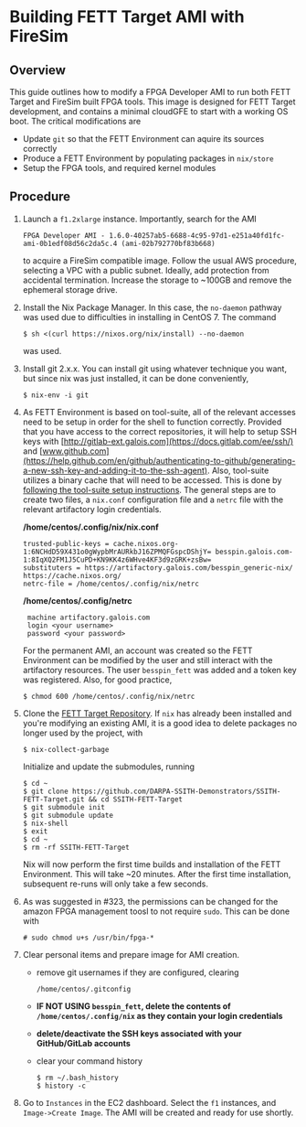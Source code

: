 # Building FETT Target AMI with FireSim

## Overview

This guide outlines how to modify a FPGA Developer AMI to run both FETT Target and FireSim built FPGA tools. This image is designed for FETT Target development, and contains a minimal cloudGFE to start with a working OS boot. The critical modifications are

* Update `git` so that the FETT Environment can aquire its sources correctly
* Produce a FETT Environment by populating packages in `nix/store`
* Setup the FPGA tools, and required kernel modules

## Procedure

1. Launch a `f1.2xlarge` instance. Importantly, search for the AMI

   ```
   FPGA Developer AMI - 1.6.0-40257ab5-6688-4c95-97d1-e251a40fd1fc-ami-0b1edf08d56c2da5c.4 (ami-02b792770bf83b668)
   ```

   to acquire a FireSim compatible image. Follow the usual AWS procedure, selecting a VPC with a public subnet. Ideally, add protection from accidental termination. Increase the storage to ~100GB and remove the ephemeral storage drive. 

2. Install the Nix Package Manager. In this case, the `no-daemon` pathway was used due to difficulties in installing in CentOS 7. The command

   ```
   $ sh <(curl https://nixos.org/nix/install) --no-daemon
   ```

   was used. 

3. Install git 2.x.x. You can install git using whatever technique you want, but since nix was just installed, it can be done conveniently,

   ```
   $ nix-env -i git
   ```

4. As FETT Environment is based on tool-suite, all of the relevant accesses need to be setup in order for the shell to function correctly. Provided that you have access to the correct repositories, it will help to setup SSH keys with [http://gitlab-ext.galois.com](https://docs.gitlab.com/ee/ssh/) and [www.github.com](https://help.github.com/en/github/authenticating-to-github/generating-a-new-ssh-key-and-adding-it-to-the-ssh-agent). Also, tool-suite utilizes a binary cache that will need to be accessed. This is done by [following the tool-suite setup instructions](https://gitlab-ext.galois.com/ssith/tool-suite). The general steps are to create two files, a `nix.conf` configuration file and a `netrc` file with the relevant artifactory login credentials.

   **/home/centos/.config/nix/nix.conf**

   ```
   trusted-public-keys = cache.nixos.org-1:6NCHdD59X431o0gWypbMrAURkbJ16ZPMQFGspcDShjY= besspin.galois.com-1:8IqXQ2FM1J5CuPD+KN9KK4z6WHve4KF3d9zGRK+zsBw=
   substituters = https://artifactory.galois.com/besspin_generic-nix/ https://cache.nixos.org/
   netrc-file = /home/centos/.config/nix/netrc
   ```

   **/home/centos/.config/netrc**

   ```
    machine artifactory.galois.com
    login <your username>
    password <your password>
   ```

   For the permanent AMI, an account was created so the FETT Environment can be modified by the user and still interact with the artifactory resources. The user `besspin_fett` was added and a token key was registered. Also, for good practice,

   ```
   $ chmod 600 /home/centos/.config/nix/netrc
   ```

5. Clone the [FETT Target Repository](https://github.com/DARPA-SSITH-Demonstrators/SSITH-FETT-Target). If `nix` has already been installed and you're modifying an existing AMI, it is a good idea to delete packages no longer used by the project, with

   ```
   $ nix-collect-garbage
   ```

   Initialize and update the submodules, running

   ```
   $ cd ~
   $ git clone https://github.com/DARPA-SSITH-Demonstrators/SSITH-FETT-Target.git && cd SSITH-FETT-Target
   $ git submodule init
   $ git submodule update
   $ nix-shell
   $ exit
   $ cd ~
   $ rm -rf SSITH-FETT-Target
   ```

   Nix will now perform the first time builds and installation of the FETT Environment. This will take ~20 minutes. After the first time installation, subsequent re-runs will only take a few seconds. 

6. As was suggested in #323, the permissions can be changed for the amazon FPGA management toosl to not require `sudo`. This can be done with
   
   ```
   # sudo chmod u+s /usr/bin/fpga-*
   ```

7. Clear personal items and prepare image for AMI creation. 

   * remove git usernames if they are configured, clearing

     ```
     /home/centos/.gitconfig
     ```

   * **IF NOT USING `besspin_fett`, delete the contents of `/home/centos/.config/nix` as they contain your login credentials**

   * **delete/deactivate the SSH keys associated with your GitHub/GitLab accounts**

   * clear your command history

     ```
     $ rm ~/.bash_history
     $ history -c
     ```

8. Go to `Instances` in the EC2 dashboard. Select the `f1` instances, and `Image->Create Image`. The AMI will be created and ready for use shortly.